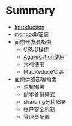 # Summary

* [Introduction](README.md)
* [mongodb安装](chapter1.md)
* [面向开发者指南](chapter2.md)
   * [CRUD操作](crud_usage.md)
   * [Aggregation使用](aggregation_usage.md)
   * 索引使用
   * MapReduce实践
* 面向运维部署指南
   * 单机部署
   * 副本备份模式
   * sharding分片部署
   * 帐户安全机制
   * 管理员配置

